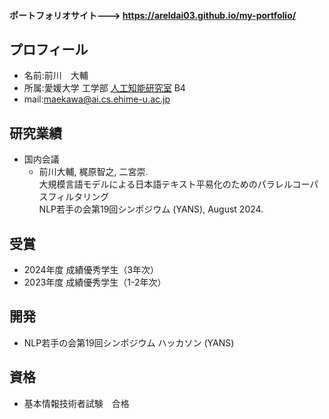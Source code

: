 #### ポートフォリオサイト---> <https://areldai03.github.io/my-portfolio/>
## プロフィール
- 名前:前川　大輔
- 所属:愛媛大学 工学部 [人工知能研究室](https://sites.google.com/view/ehime-nlp/) B4
- mail:maekawa@ai.cs.ehime-u.ac.jp


## 研究業績
- 国内会議    
  - 前川大輔, 梶原智之, 二宮崇. <br>
    大規模言語モデルによる日本語テキスト平易化のためのパラレルコーパスフィルタリング <br>
    NLP若手の会第19回シンポジウム (YANS), August 2024.
    
## 受賞
- 2024年度 成績優秀学生（3年次）
- 2023年度 成績優秀学生（1-2年次）
## 開発
- NLP若手の会第19回シンポジウム ハッカソン (YANS)
## 資格
- 基本情報技術者試験　合格

